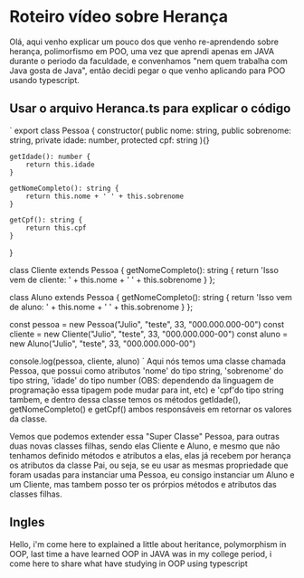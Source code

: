 # Roteiro vídeo sobre Herança

Olá, aqui venho explicar um pouco dos que venho re-aprendendo sobre herança, polimorfismo em POO, uma vez que aprendi apenas em JAVA durante o periodo da faculdade, e convenhamos "nem quem trabalha com Java gosta de Java", então decidi pegar o que venho aplicando para POO usando typescript.

## Usar o arquivo Heranca.ts para explicar o código
`
export class Pessoa {
    constructor(
        public nome: string,
        public sobrenome: string,
        private idade: number,
        protected cpf: string
    ){}

    getIdade(): number {
        return this.idade
    }

    getNomeCompleto(): string {
        return this.nome + ' ' + this.sobrenome
    }

    getCpf(): string {
        return this.cpf
    }
}

class Cliente extends Pessoa {
    getNomeCompleto(): string {
        return 'Isso vem de cliente: ' + this.nome + ' ' + this.sobrenome
    }
};


class Aluno extends Pessoa {
    getNomeCompleto(): string {
        return 'Isso vem de aluno: ' + this.nome + ' ' + this.sobrenome
    }
};

const pessoa = new Pessoa("Julio", "teste", 33, "000.000.000-00")
const cliente = new Cliente("Julio", "teste", 33, "000.000.000-00")
const aluno = new Aluno("Julio", "teste", 33, "000.000.000-00")

console.log(pessoa, cliente, aluno)
`
Aqui nós temos uma classe chamada Pessoa, que possui como atributos 'nome' do tipo string, 'sobrenome' do tipo string, 'idade' do tipo number (OBS: dependendo da linguagem de programação essa tipagem pode mudar para int, etc) e 'cpf'do tipo string tambem, e dentro dessa classe temos os métodos getIdade(), getNomeCompleto() e getCpf() ambos responsáveis em retornar os valores da classe.

Vemos que podemos extender essa "Super Classe" Pessoa, para outras duas novas classes filhas, sendo elas Cliente e Aluno, e mesmo que não tenhamos definido métodos e atributos a elas, elas já recebem por herança os atributos da classe Pai, ou seja, se eu usar as mesmas propriedade que foram usadas para instanciar uma Pessoa, eu consigo instanciar um Aluno e um Cliente, mas tambem posso ter os prórpios métodos e atributos das classes filhas.


## Ingles

Hello, i'm come here to explained a little about heritance, polymorphism in OOP, last time a have learned OOP in JAVA was in my college period, i come here to share what have studying in OOP using typescript